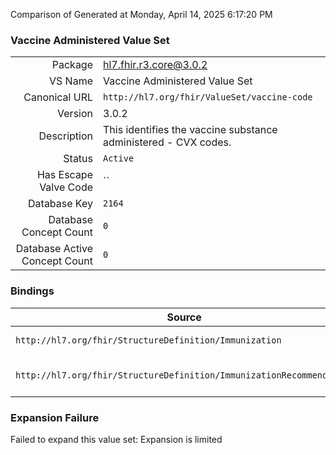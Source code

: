 Comparison of 
Generated at Monday, April 14, 2025 6:17:20 PM

### Vaccine Administered Value Set

|      |     |
| ---: | --- |
| Package | hl7.fhir.r3.core@3.0.2 |
| VS Name | Vaccine Administered Value Set |
| Canonical URL | `http://hl7.org/fhir/ValueSet/vaccine-code` |
| Version | 3.0.2 |
| Description | This identifies the vaccine substance administered - CVX codes. |
| Status | `Active` |
| Has Escape Valve Code | `` |
| Database Key | `2164` |
| Database Concept Count | `0` |
| Database Active Concept Count | `0` |
### Bindings

| Source | Element | Binding | Strength | Element Short |
| ------ | ------- | ------- | -------- | ------------- |
| `http://hl7.org/fhir/StructureDefinition/Immunization` | `Immunization.vaccineCode` | `http://hl7.org/fhir/ValueSet/vaccine-code` | `Example` | Vaccine product administered |
| `http://hl7.org/fhir/StructureDefinition/ImmunizationRecommendation` | `ImmunizationRecommendation.recommendation.vaccineCode` | `http://hl7.org/fhir/ValueSet/vaccine-code` | `Example` | Vaccine recommendation applies to |

### Expansion Failure

Failed to expand this value set: Expansion is limited
